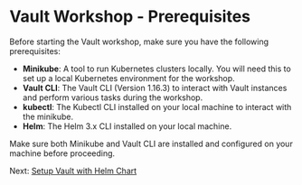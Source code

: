 # Vault Workshop - Prerequisites

Before starting the Vault workshop, make sure you have the following prerequisites:

- **Minikube**: A tool to run Kubernetes clusters locally. You will need this to set up a local Kubernetes environment for the workshop.
- **Vault CLI**: The Vault CLI (Version 1.16.3) to interact with Vault instances and perform various tasks during the workshop.
- **kubectl**: The Kubectl CLI installed on your local machine to interact with the minikube.
- **Helm**: The Helm 3.x CLI installed on your local machine.

Make sure both Minikube and Vault CLI are installed and configured on your machine before proceeding.


Next: [Setup Vault with Helm Chart](./01-setup-vault-helm-chart.md)
